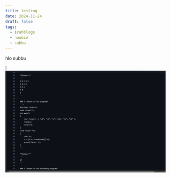 ```yaml
---
title: testing
date: 2024-11-24
draft: false
tags:
  - irahblogs
  - noobie
  - subbu
---
```

hlo subbu 

!![Image Description](/images/Pasted%20image%2020250124225959.png)